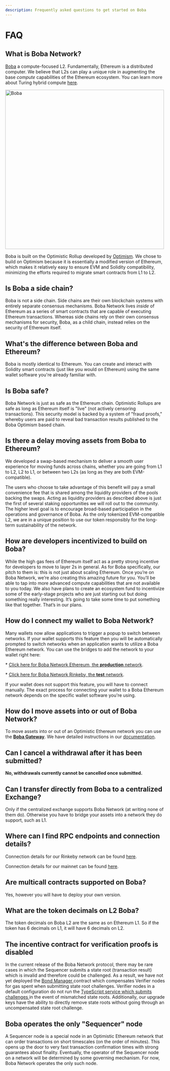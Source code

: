 ```yaml
---
description: Frequently asked questions to get started on Boba
---
```


# FAQ

## What is Boba Network?

[Boba](https://boba.network) a compute-focused L2. Fundamentally, Ethereum is a distributed computer. We believe that L2s can play a unique role in augmenting the base _compute_ capabilities of the Ethereum ecosystem. You can learn more about Turing hybrid compute [here](./packages/boba/turing/README.md).

<a href="https://github.com/bobanetwork/boba/blob/develop/packages/boba/turing">
  <img alt="Boba" src="https://github.com/bobanetwork/boba/blob/develop/packages/boba/gateway/src/images/boba2/turing.png" width=500>
</a>

Boba is built on the Optimistic Rollup developed by [Optimism](https://optimism.io). We chose to build on Optimism because it is essentially a modified version of Ethereum, which makes it relatively easy to ensure EVM and Solidity compatibility, minimizing the efforts required to migrate smart contracts from L1 to L2.

## Is Boba a side chain?

Boba is not a side chain. Side chains are their own blockchain systems with entirely separate consensus mechanisms. Boba Network lives _inside_ of Ethereum as a series of smart contracts that are capable of executing Ethereum transactions. Whereas side chains rely on their own consensus mechanisms for security, Boba, as a child chain, instead relies on the security of Ethereum itself.

## What's the difference between Boba and Ethereum?

Boba is mostly identical to Ethereum. You can create and interact with Solidity smart contracts (just like you would on Ethereum) using the same wallet software you're already familiar with.

## Is Boba safe?

Boba Network is just as safe as the Ethereum chain. Optimistic Rollups are safe as long as Ethereum itself is "live" (not actively censoring transactions). This security model is backed by a system of "fraud proofs," whereby users are paid to reveal bad transaction results published to the Boba Optimism based chain.

## Is there a delay moving assets from Boba to Ethereum?

We developed a swap-based mechanism to deliver a smooth user experience for moving funds across chains, whether you are going from L1 to L2, L2 to L1, or between two L2s (as long as they are both EVM-compatible).

The users who choose to take advantage of this benefit will pay a small convenience fee that is shared among the liquidity providers of the pools backing the swaps. Acting as liquidity providers as described above is just the first of several staking opportunities we will roll out to the community. The higher level goal is to encourage broad-based participation in the operations and governance of Boba. As the only tokenized EVM-compatible L2, we are in a unique position to use our token responsibly for the long-term sustainability of the network.

## How are developers incentivized to build on Boba? <a href="f274" id="f274"></a>

While the high gas fees of Ethereum itself act as a pretty strong incentive for developers to move to layer 2s in general. As for Boba specifically, our pitch to them is: this is not just about scaling Ethereum. Once you’re on Boba Network, we’re also creating this amazing future for you. You’ll be able to tap into more advanced compute capabilities that are not available to you today. We also have plans to create an ecosystem fund to incentivize some of the early-stage projects who are just starting out but doing something really interesting. It’s going to take some time to put something like that together. That’s in our plans.

## How do I connect my wallet to Boba Network? <a href="038a" id="038a"></a>

Many wallets now allow applications to trigger a popup to switch between networks. If your wallet supports this feature then you will be automatically prompted to switch networks when an application wants to utilize a Boba Ethereum network. You can use the bridges to add the network to your wallet right here:

\* [Click here for Boba Network Ethereum, the **production** network](https://gateway.boba.network).

\* [Click here for Boba Network Rinkeby, the **test** network](https://gateway.rinkeby.boba.network).

If your wallet does not support this feature, you will have to connect manually. The exact process for connecting your wallet to a Boba Ethereum network depends on the specific wallet software you're using.

## How do I move assets into or out of Boba Network? <a href="038a" id="038a"></a>

To move assets into or out of an Optimistic Ethereum network you can use the [**Boba Gateway**](https://gateway.boba.network). We have detailed instructions in our [documentation](user/001_how-to-bridge.md).

## Can I cancel a withdrawal after it has been submitted? <a href="038a" id="038a"></a>

**No, withdrawals currently cannot be cancelled once submitted.**

## Can I transfer directly from Boba to a centralized Exchange? <a href="038a" id="038a"></a>

Only if the centralized exchange supports Boba Network (at writing none of them do). Otherwise you have to bridge your assets into a network they do support, such as L1.

## Where can I find RPC endpoints and connection details? <a href="038a" id="038a"></a>

Connection details for our Rinkeby network can be found [here](developer/005\_parameters-rinkeby.md).

Connection details for our mainnet can be found [here](developer/006\_parameters-mainnet.md).

## Are multicall contracts supported on Boba? <a href="038a" id="038a"></a>

Yes, however you will have to deploy your own version.

## What are the token decimals on L2 Boba? <a href="038a" id="038a"></a>

The token decimals on Boba L2 are the same as on Ethereum L1. So if the token has 6 decimals on L1, it will have 6 decimals on L2.

## The incentive contract for verification proofs is disabled

In the current release of the Boba Network protocol, there may be rare cases in which the Sequencer submits a state root (transaction result) which is invalid and therefore could be challenged. As a result, we have not yet deployed the [Bond Manager ](https://github.com/bobanetwork/boba/blob/develop/packages/contracts/contracts/optimistic-ethereum/OVM/verification/OVM\_BondManager.sol)contract which compensates Verifier nodes for gas spent when submitting state root challenges. Verifier nodes in a default configuration do not run the [TypeScript service which submits challenges ](https://github.com/ethereum-optimism/optimism/blob/8d67991aba584c1703692ea46273ea8a1ef45f56/packages/contracts/test/contracts/OVM/verification/OVM\_FraudVerifier.spec.ts)in the event of mismatched state roots. Additionally, our upgrade keys have the ability to directly remove state roots without going through an uncompensated state root challenge.

## Boba operates the only "Sequencer" node

A Sequencer node is a special node in an Optimistic Ethereum network that can order transactions on short timescales (on the order of minutes). This opens up the door to very fast transaction confirmation times with strong guarantees about finality. Eventually, the operator of the Sequencer node on a network will be determined by some governing mechanism. For now, Boba Network operates the only such node.
